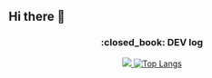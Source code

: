 ## Hi there 👋

<div align="center">
  <p>
    <h3>:closed_book: DEV log</h3>
  </p>
  <p>
    <a href="https://github.com/Seo-aron/github-readme-stats">
      <img src="https://github-readme-stats.vercel.app/api?username=Seo-aron&show_icons=true"> <img src="https://github-readme-stats.vercel.app/api/top-langs/?username=Seo-aron&langs_count=8&theme=dark" alt="Top Langs" />
    </a>
  </p>
</div>
